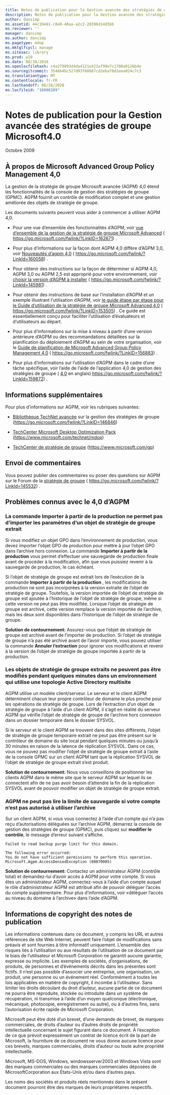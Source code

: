 ```yaml
---
title: Notes de publication pour la Gestion avancée des stratégies de groupe Microsoft4.0
description: Notes de publication pour la Gestion avancée des stratégies de groupe Microsoft4.0
author: dansimp
ms.assetid: 44c19e61-c8e8-48aa-a2c2-20396d14d5bb
ms.reviewer: ''
manager: dansimp
ms.author: dansimp
ms.pagetype: mdop
ms.mktglfcycl: manage
ms.sitesec: library
ms.prod: w10
ms.date: 08/30/2016
ms.openlocfilehash: c4a279893d4da4121e422af99e7c1708a0126b4e
ms.sourcegitcommit: 354664bc527d93f80687cd2eba70d1eea024c7c3
ms.translationtype: MT
ms.contentlocale: fr-FR
ms.lasthandoff: 06/26/2020
ms.locfileid: "10808289"
---
```

# Notes de publication pour la Gestion avancée des stratégies de groupe Microsoft4.0


Octobre 2009

## À propos de Microsoft Advanced Group Policy Management 4,0


La gestion de la stratégie de groupe Microsoft avancée (AGPM) 4,0 étend les fonctionnalités de la console de gestion des stratégies de groupe (GPMC). AGPM fournit un contrôle de modification complet et une gestion améliorée des objets de stratégie de groupe.

Les documents suivants peuvent vous aider à commencer à utiliser AGPM 4,0.

-   Pour une vue d’ensemble des fonctionnalités d’AGPM, voir [vue d’ensemble de la gestion de la stratégie de groupe Microsoft Advanced](https://go.microsoft.com/fwlink/?LinkID=162671) ( https://go.microsoft.com/fwlink/?LinkID=162671) .

-   Pour plus d’informations sur la façon dont AGPM 4,0 diffère d’AGPM 3,0, voir [Nouveautés d’agpm 4,0](https://go.microsoft.com/fwlink/?LinkId=160058) ( https://go.microsoft.com/fwlink/?LinkId=160058) .

-   Pour obtenir des instructions sur la façon de déterminer si AGPM 4,0, AGPM 3,0 ou AGPM 2,5 est approprié pour votre environnement, voir [choisir la version d’AGPM à installer](https://go.microsoft.com/fwlink/?LinkId=145981) ( https://go.microsoft.com/fwlink/?LinkId=145981) .

-   Pour obtenir des instructions de base sur l’installation d’AGPM et un exemple illustrant l’utilisation d’AGPM, voir [le guide étape par étape pour le Guide d’utilisation de la stratégie de groupe Microsoft Advanced 4,0](https://go.microsoft.com/fwlink/?LinkID=153505) ( https://go.microsoft.com/fwlink/?LinkID=153505) . Ce guide est essentiellement conçu pour faciliter l’utilisation d’évaluateurs et d’utilisateurs au départ.

-   Pour plus d’informations sur la mise à niveau à partir d’une version antérieure d’AGPM ou des recommandations détaillées sur la planification du déploiement d’AGPM au sein de votre organisation, voir le [Guide de planification de Microsoft Advanced Group Policy Management 4,0](https://go.microsoft.com/fwlink/?LinkID=156883) ( https://go.microsoft.com/fwlink/?LinkID=156883) .

-   Pour plus d’informations sur l’utilisation d’AGPM dans le cadre d’une tâche spécifique, voir l’aide de l’aide de l’application 4,0 de gestion des stratégies de groupe ( [4,0](https://go.microsoft.com/fwlink/?LinkId=159872) en anglais) https://go.microsoft.com/fwlink/?LinkId=159872) .

## Informations supplémentaires


Pour plus d’informations sur AGPM, voir les rubriques suivantes:

-   [Bibliothèque TechNet avancée](https://go.microsoft.com/fwlink/?LinkID=146846) sur la gestion des stratégies de groupe (https://go.microsoft.com/fwlink/?LinkID=146846)

-   [TechCenter Microsoft Desktop Optimization Pack](https://go.microsoft.com/fwlink/?LinkId=159870) (https://www.microsoft.com/technet/mdop)

-   [TechCenter de stratégie de groupe](https://go.microsoft.com/fwlink/?LinkId=145531) (https://www.microsoft.com/gp)

## Envoi de commentaires


Vous pouvez publier des commentaires ou poser des questions sur AGPM sur le Forum de la [stratégie de groupe](https://go.microsoft.com/fwlink/?LinkId=145532) ( https://go.microsoft.com/fwlink/?LinkId=145532) .

## Problèmes connus avec le 4,0 d’AGPM


### La commande Importer à partir de la production ne permet pas d’importer les paramètres d’un objet de stratégie de groupe extrait

Si vous modifiez un objet GPO dans l’environnement de production, vous devez importer l’objet GPO de production pour mettre à jour l’objet GPO dans l’archive hors connexion. La commande **Importer à partir de la production** vous permet d’effectuer une sauvegarde de production finale avant de procéder à la modification, afin que vous puissiez revenir à la sauvegarde de production, le cas échéant.

Si l’objet de stratégie de groupe est extrait lors de l’exécution de la commande **Importer à partir de la production** , les modifications de production ne sont pas incorporées à la version extraite de l’objet de stratégie de groupe. Toutefois, la version importée de l’objet de stratégie de groupe est ajoutée à l’historique de l’objet de stratégie de groupe, même si cette version ne peut pas être modifiée. Lorsque l’objet de stratégie de groupe est archivé, cette version remplace la version importée de l’archive, mais les deux sont disponibles dans l’historique de l’objet de stratégie de groupe.

**Solution de contournement:** Assurez-vous que l’objet de stratégie de groupe est archivé avant de l’importer de production. Si l’objet de stratégie de groupe n’a pas été archivé avant de l’avoir importé, vous pouvez utiliser la commande **Annuler l’extraction** pour ignorer vos modifications et revenir à la version de l’objet de stratégie de groupe importée à partir de la production.

### Les objets de stratégie de groupe extraits ne peuvent pas être modifiés pendant quelques minutes dans un environnement qui utilise une topologie Active Directory multisite

AGPM utilise un modèle client/serveur. Le serveur et le client AGPM déterminent chacun leur propre contrôleur de domaine le plus proche pour les opérations de stratégie de groupe. Lors de l’extraction d’un objet de stratégie de groupe à l’aide d’un client AGPM, il s’agit en réalité du serveur AGPM qui vérifie l’objet de stratégie de groupe de l’archive hors connexion dans un dossier temporaire dans le dossier SYSVOL.

Si le serveur et le client AGPM se trouvent dans des sites différents, l’objet de stratégie de groupe temporaire extrait ne peut pas être présent sur le contrôleur de domaine du site local pendant quelques minutes ou jusqu’à 30 minutes en raison de la latence de réplication SYSVOL. Dans ce cas, vous ne pouvez pas modifier l’objet de stratégie de groupe extrait à l’aide de la console GPMC sur un client AGPM tant que la réplication SYSVOL de l’objet de stratégie de groupe extrait s’est produit.

**Solution de contournement:** Nous vous conseillons de positionner les clients AGPM dans le même site que le serveur AGPM sur lequel ils se connectent afin de ne pas avoir besoin d’attendre la fin de la réplication SYSVOL avant de pouvoir modifier un objet de stratégie de groupe extrait.

### AGPM ne peut pas lire la limite de sauvegarde si votre compte n’est pas autorisé à utiliser l’archive

Sur un client AGPM, si vous vous connectez à l’aide d’un compte qui n’a pas reçu d’autorisations déléguées sur l’archive AGPM, démarrez la console de gestion des stratégies de groupe (GPMC), puis cliquez sur **modifier le contrôle**, le message d’erreur suivant s’affiche.

``` syntax
Failed to read backup purge limit for this domain. 

The following error occurred: 
You do not have sufficient permissions to perform this operation. 
Microsoft.Agpm.AccessDeniedException (80070005)
```

**Solution de contournement:** Contactez un administrateur AGPM (contrôle total) et demandez-lui d’avoir accès à AGPM pour votre compte. Si vous êtes un administrateur AGPM, connectez-vous à l’aide d’un compte auquel le rôle d’administrateur AGPM est attribué afin de pouvoir déléguer l’accès du compte supplémentaire. Pour plus d’informations, voir «déléguer l’accès au niveau du domaine à l’archive» dans l’aide d’AGPM.

## Informations de copyright des notes de publication


Les informations contenues dans ce document, y compris les URL et autres références de site Web Internet, peuvent faire l’objet de modifications sans préavis et sont fournies à titre informatif uniquement. L’ensemble des risques liés à l’utilisation ou aux résultats de l’utilisation de ce document par le biais de l’utilisateur et Microsoft Corporation ne garantit aucune garantie, expresse ou implicite. Les exemples de sociétés, d’organisations, de produits, de personnes et d’événements décrits dans les présentes sont fictifs. Il n’est pas possible d’associer une entreprise, une organisation, un produit, une personne ou un événement réel. Conformément à toutes les lois applicables en matière de copyright, il incombe à l’utilisateur. Sans limiter les droits découlant du droit d’auteur, aucune partie de ce document ne pourra être reproduite, stockée ou introduite dans un système de récupération, ni transmise à l’aide d’un moyen quelconque (électronique, mécanique, photocopie, enregistrement ou autre), ou à d’autres fins, sans l’autorisation écrite rapide de Microsoft Corporation.

Microsoft peut être doté d’un brevet, d’une demande de brevet, de marques commerciales, de droits d’auteur ou d’autres droits de propriété intellectuelle concernant le sujet figurant dans ce document. À l’exception de ce que prévoit expressément un contrat de licence écrit de la part de Microsoft, la fourniture de ce document ne vous donne aucune licence pour ces brevets, marques commerciales, droits d’auteur ou toute autre propriété intellectuelle.



Microsoft, MS-DOS, Windows, windowsserver2003 et Windows Vista sont des marques commerciales ou des marques commerciales déposées de MicrosoftCorporation aux États-Unis et/ou dans d’autres pays.

Les noms des sociétés et produits réels mentionnés dans le présent document pourront être des marques de leurs propriétaires respectifs.

 

 





